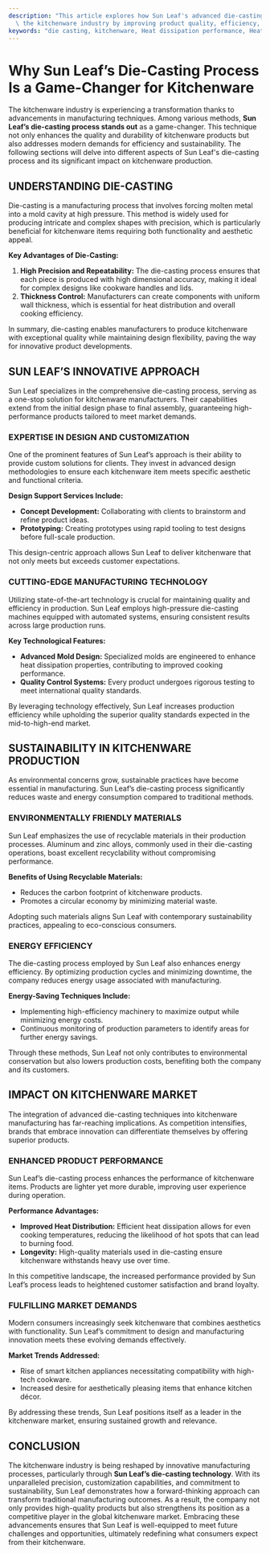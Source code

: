 ```yaml
---
description: "This article explores how Sun Leaf's advanced die-casting process revolutionizes\
  \ the kitchenware industry by improving product quality, efficiency, and sustainability."
keywords: "die casting, kitchenware, Heat dissipation performance, Heat sink"
---
```

# Why Sun Leaf’s Die-Casting Process Is a Game-Changer for Kitchenware

The kitchenware industry is experiencing a transformation thanks to advancements in manufacturing techniques. Among various methods, **Sun Leaf’s die-casting process stands out** as a game-changer. This technique not only enhances the quality and durability of kitchenware products but also addresses modern demands for efficiency and sustainability. The following sections will delve into different aspects of Sun Leaf's die-casting process and its significant impact on kitchenware production.

## UNDERSTANDING DIE-CASTING

Die-casting is a manufacturing process that involves forcing molten metal into a mold cavity at high pressure. This method is widely used for producing intricate and complex shapes with precision, which is particularly beneficial for kitchenware items requiring both functionality and aesthetic appeal. 

**Key Advantages of Die-Casting:**
1. **High Precision and Repeatability:** The die-casting process ensures that each piece is produced with high dimensional accuracy, making it ideal for complex designs like cookware handles and lids.
2. **Thickness Control:** Manufacturers can create components with uniform wall thickness, which is essential for heat distribution and overall cooking efficiency.

In summary, die-casting enables manufacturers to produce kitchenware with exceptional quality while maintaining design flexibility, paving the way for innovative product developments.

## SUN LEAF’S INNOVATIVE APPROACH

Sun Leaf specializes in the comprehensive die-casting process, serving as a one-stop solution for kitchenware manufacturers. Their capabilities extend from the initial design phase to final assembly, guaranteeing high-performance products tailored to meet market demands. 

### EXPERTISE IN DESIGN AND CUSTOMIZATION

One of the prominent features of Sun Leaf’s approach is their ability to provide custom solutions for clients. They invest in advanced design methodologies to ensure each kitchenware item meets specific aesthetic and functional criteria.

**Design Support Services Include:**
- **Concept Development:** Collaborating with clients to brainstorm and refine product ideas.
- **Prototyping:** Creating prototypes using rapid tooling to test designs before full-scale production.

This design-centric approach allows Sun Leaf to deliver kitchenware that not only meets but exceeds customer expectations.

### CUTTING-EDGE MANUFACTURING TECHNOLOGY

Utilizing state-of-the-art technology is crucial for maintaining quality and efficiency in production. Sun Leaf employs high-pressure die-casting machines equipped with automated systems, ensuring consistent results across large production runs.

**Key Technological Features:**
- **Advanced Mold Design:** Specialized molds are engineered to enhance heat dissipation properties, contributing to improved cooking performance.
- **Quality Control Systems:** Every product undergoes rigorous testing to meet international quality standards.

By leveraging technology effectively, Sun Leaf increases production efficiency while upholding the superior quality standards expected in the mid-to-high-end market.

## SUSTAINABILITY IN KITCHENWARE PRODUCTION

As environmental concerns grow, sustainable practices have become essential in manufacturing. Sun Leaf’s die-casting process significantly reduces waste and energy consumption compared to traditional methods.

### ENVIRONMENTALLY FRIENDLY MATERIALS

Sun Leaf emphasizes the use of recyclable materials in their production processes. Aluminum and zinc alloys, commonly used in their die-casting operations, boast excellent recyclability without compromising performance. 

**Benefits of Using Recyclable Materials:**
- Reduces the carbon footprint of kitchenware products.
- Promotes a circular economy by minimizing material waste.

Adopting such materials aligns Sun Leaf with contemporary sustainability practices, appealing to eco-conscious consumers.

### ENERGY EFFICIENCY

The die-casting process employed by Sun Leaf also enhances energy efficiency. By optimizing production cycles and minimizing downtime, the company reduces energy usage associated with manufacturing. 

**Energy-Saving Techniques Include:**
- Implementing high-efficiency machinery to maximize output while minimizing energy costs.
- Continuous monitoring of production parameters to identify areas for further energy savings.

Through these methods, Sun Leaf not only contributes to environmental conservation but also lowers production costs, benefiting both the company and its customers.

## IMPACT ON KITCHENWARE MARKET

The integration of advanced die-casting techniques into kitchenware manufacturing has far-reaching implications. As competition intensifies, brands that embrace innovation can differentiate themselves by offering superior products.

### ENHANCED PRODUCT PERFORMANCE

Sun Leaf’s die-casting process enhances the performance of kitchenware items. Products are lighter yet more durable, improving user experience during operation. 

**Performance Advantages:**
- **Improved Heat Distribution:** Efficient heat dissipation allows for even cooking temperatures, reducing the likelihood of hot spots that can lead to burning food.
- **Longevity:** High-quality materials used in die-casting ensure kitchenware withstands heavy use over time.

In this competitive landscape, the increased performance provided by Sun Leaf’s process leads to heightened customer satisfaction and brand loyalty.

### FULFILLING MARKET DEMANDS

Modern consumers increasingly seek kitchenware that combines aesthetics with functionality. Sun Leaf’s commitment to design and manufacturing innovation meets these evolving demands effectively.

**Market Trends Addressed:**
- Rise of smart kitchen appliances necessitating compatibility with high-tech cookware.
- Increased desire for aesthetically pleasing items that enhance kitchen décor.

By addressing these trends, Sun Leaf positions itself as a leader in the kitchenware market, ensuring sustained growth and relevance.

## CONCLUSION

The kitchenware industry is being reshaped by innovative manufacturing processes, particularly through **Sun Leaf’s die-casting technology**. With its unparalleled precision, customization capabilities, and commitment to sustainability, Sun Leaf demonstrates how a forward-thinking approach can transform traditional manufacturing outcomes. As a result, the company not only provides high-quality products but also strengthens its position as a competitive player in the global kitchenware market. Embracing these advancements ensures that Sun Leaf is well-equipped to meet future challenges and opportunities, ultimately redefining what consumers expect from their kitchenware.

